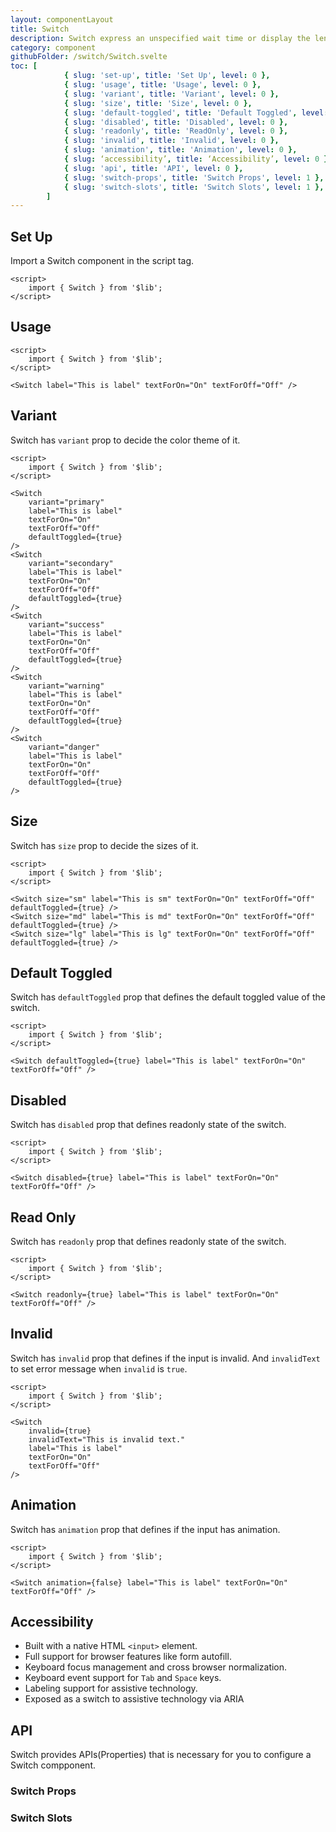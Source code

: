```yaml
---
layout: componentLayout
title: Switch
description: Switch express an unspecified wait time or display the length of a process.
category: component
githubFolder: /switch/Switch.svelte
toc: [
			{ slug: 'set-up', title: 'Set Up', level: 0 },
			{ slug: 'usage', title: 'Usage', level: 0 },
			{ slug: 'variant', title: 'Variant', level: 0 },
			{ slug: 'size', title: 'Size', level: 0 },
			{ slug: 'default-toggled', title: 'Default Toggled', level: 0 },
			{ slug: 'disabled', title: 'Disabled', level: 0 },
			{ slug: 'readonly', title: 'ReadOnly', level: 0 },
			{ slug: 'invalid', title: 'Invalid', level: 0 },
			{ slug: 'animation', title: 'Animation', level: 0 },
			{ slug: ‘accessibility’, title: ‘Accessibility’, level: 0 },
			{ slug: 'api', title: 'API', level: 0 },
			{ slug: 'switch-props', title: 'Switch Props', level: 1 },
			{ slug: 'switch-slots', title: 'Switch Slots', level: 1 },
		]
---
```


<script>
	import { Switch } from '$lib';
	import SlotTable from "../../../mdsvex/components/SlotTable.svelte"
	import PropertyTable from "../../../mdsvex/components/PropertyTable.svelte"
	import CodeBlockWrapper from "../../../mdsvex/components/CodeBlockWrapper.md"
	import * as Component from "../../../mdsvex/+layout.svelte"
	import { switchProps, switchSlots } from "./switch-props.ts"
</script>

## Set Up

Import a Switch component in the script tag.

<CodeBlockWrapper>

```svelte
<script>
	import { Switch } from '$lib';
</script>
```

</CodeBlockWrapper>

## Usage

<Switch label="This is label" textForOn="On" textForOff="Off" />

<CodeBlockWrapper>

```svelte
<script>
	import { Switch } from '$lib';
</script>

<Switch label="This is label" textForOn="On" textForOff="Off" />
```

</CodeBlockWrapper>

## Variant

Switch has `variant` prop to decide the color theme of it.

<div class="flex flex-col gap-8">
	<Switch variant="primary" label="This is label" textForOn="On" textForOff="Off" defaultToggled={true} />
	<Switch variant="secondary" label="This is label" textForOn="On" textForOff="Off" defaultToggled={true} />
	<Switch variant="success" label="This is label" textForOn="On" textForOff="Off" defaultToggled={true} />
	<Switch variant="warning" label="This is label" textForOn="On" textForOff="Off" defaultToggled={true} />
	<Switch variant="danger" label="This is label" textForOn="On" textForOff="Off" defaultToggled={true} />
</div>

<CodeBlockWrapper>

```svelte
<script>
	import { Switch } from '$lib';
</script>

<Switch
	variant="primary"
	label="This is label"
	textForOn="On"
	textForOff="Off"
	defaultToggled={true}
/>
<Switch
	variant="secondary"
	label="This is label"
	textForOn="On"
	textForOff="Off"
	defaultToggled={true}
/>
<Switch
	variant="success"
	label="This is label"
	textForOn="On"
	textForOff="Off"
	defaultToggled={true}
/>
<Switch
	variant="warning"
	label="This is label"
	textForOn="On"
	textForOff="Off"
	defaultToggled={true}
/>
<Switch
	variant="danger"
	label="This is label"
	textForOn="On"
	textForOff="Off"
	defaultToggled={true}
/>
```

</CodeBlockWrapper>

## Size

Switch has `size` prop to decide the sizes of it.

<div class="flex flex-col gap-8">
	<Switch size="sm" label="This is sm" textForOn="On" textForOff="Off" defaultToggled={true} />
	<Switch size="md" label="This is md" textForOn="On" textForOff="Off" defaultToggled={true} />
	<Switch size="lg" label="This is lg" textForOn="On" textForOff="Off" defaultToggled={true} />
</div>

<CodeBlockWrapper>

```svelte
<script>
	import { Switch } from '$lib';
</script>

<Switch size="sm" label="This is sm" textForOn="On" textForOff="Off" defaultToggled={true} />
<Switch size="md" label="This is md" textForOn="On" textForOff="Off" defaultToggled={true} />
<Switch size="lg" label="This is lg" textForOn="On" textForOff="Off" defaultToggled={true} />
```

</CodeBlockWrapper>

## Default Toggled

Switch has `defaultToggled` prop that defines the default toggled value of the switch.

<Switch defaultToggled={true} label="This is label" textForOn="On" textForOff="Off"  />

<CodeBlockWrapper>

```svelte
<script>
	import { Switch } from '$lib';
</script>

<Switch defaultToggled={true} label="This is label" textForOn="On" textForOff="Off" />
```

</CodeBlockWrapper>

## Disabled

Switch has `disabled` prop that defines readonly state of the switch.

<Switch disabled={true} label="This is label" textForOn="On" textForOff="Off"  />

<CodeBlockWrapper>

```svelte
<script>
	import { Switch } from '$lib';
</script>

<Switch disabled={true} label="This is label" textForOn="On" textForOff="Off" />
```

</CodeBlockWrapper>

## Read Only

Switch has `readonly` prop that defines readonly state of the switch.

<Switch readonly={true} label="This is label" textForOn="On" textForOff="Off"  />

<CodeBlockWrapper>

```svelte
<script>
	import { Switch } from '$lib';
</script>

<Switch readonly={true} label="This is label" textForOn="On" textForOff="Off" />
```

</CodeBlockWrapper>

## Invalid

Switch has `invalid` prop that defines if the input is invalid. And `invalidText` to set error message when `invalid` is `true`.

<Switch invalid={true} invalidText="This is invalid text." label="This is label" textForOn="On" textForOff="Off"  />

<CodeBlockWrapper>

```svelte
<script>
	import { Switch } from '$lib';
</script>

<Switch
	invalid={true}
	invalidText="This is invalid text."
	label="This is label"
	textForOn="On"
	textForOff="Off"
/>
```

</CodeBlockWrapper>

## Animation

Switch has `animation` prop that defines if the input has animation.

<Switch animation={false} label="This is label" textForOn="On" textForOff="Off"  />

<CodeBlockWrapper>

```svelte
<script>
	import { Switch } from '$lib';
</script>

<Switch animation={false} label="This is label" textForOn="On" textForOff="Off" />
```

</CodeBlockWrapper>

## Accessibility

* Built with a native HTML `<input>` element.
* Full support for browser features like form autofill.
* Keyboard focus management and cross browser normalization.
* Keyboard event support for `Tab` and `Space` keys.
* Labeling support for assistive technology.
* Exposed as a switch to assistive technology via ARIA

## API

Switch provides APIs(Properties) that is necessary for you to configure a Switch compponent.

### Switch Props

<PropertyTable properties={switchProps} id="switch-table" />

### Switch Slots

<SlotTable slots={switchSlots} id="switch-table" />
